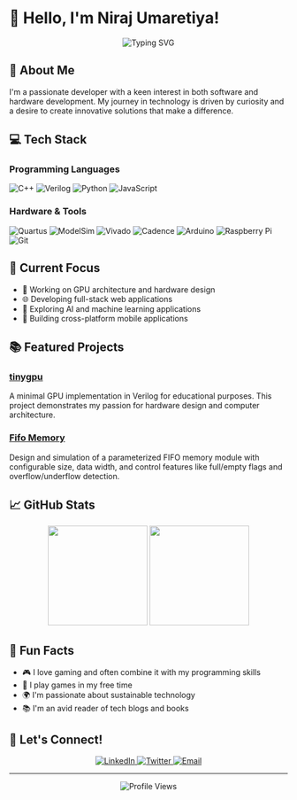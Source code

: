 

# 👋 Hello, I'm Niraj Umaretiya!

<div align="center">
  <img src="https://readme-typing-svg.herokuapp.com?font=Fira+Code&pause=1000&color=2D9EF7&center=true&vCenter=true&width=435&lines=Full+Stack+Developer;Hardware+Enthusiast;Tech+Innovator" alt="Typing SVG" />
</div>

## 🚀 About Me

I'm a passionate developer with a keen interest in both software and hardware development. My journey in technology is driven by curiosity and a desire to create innovative solutions that make a difference.

## 💻 Tech Stack

### Programming Languages
![C++](https://img.shields.io/badge/c++-%2300599C.svg?style=for-the-badge&logo=c%2B%2B&logoColor=white)
![Verilog](https://img.shields.io/badge/Verilog-2001-orange?style=for-the-badge&logo=verilog&logoColor=white)
![Python](https://img.shields.io/badge/python-3670A0?style=for-the-badge&logo=python&logoColor=ffdd54)
![JavaScript](https://img.shields.io/badge/javascript-%23323330.svg?style=for-the-badge&logo=javascript&logoColor=%23F7DF1E)

### Hardware & Tools
![Quartus](https://img.shields.io/badge/-Quartus-2D9EF7?style=for-the-badge&logo=quartus&logoColor=white)
![ModelSim](https://img.shields.io/badge/-ModelSim-FF6B6B?style=for-the-badge&logo=modelsim&logoColor=white)
![Vivado](https://img.shields.io/badge/-Vivado-4A90E2?style=for-the-badge&logo=vivado&logoColor=white)
![Cadence](https://img.shields.io/badge/-Cadence-1A1A1A?style=for-the-badge&logo=cadence&logoColor=white)
![Arduino](https://img.shields.io/badge/-Arduino-00979D?style=for-the-badge&logo=Arduino&logoColor=white)
![Raspberry Pi](https://img.shields.io/badge/-RaspberryPi-C51A4A?style=for-the-badge&logo=Raspberry-Pi)
![Git](https://img.shields.io/badge/git-%23F05033.svg?style=for-the-badge&logo=git&logoColor=white)


## 🎯 Current Focus

- 🔧 Working on GPU architecture and hardware design
- 🌐 Developing full-stack web applications
- 🤖 Exploring AI and machine learning applications
- 📱 Building cross-platform mobile applications

## 📚 Featured Projects

### [tinygpu](https://github.com/nirajumaretiya/tinygpu)
A minimal GPU implementation in Verilog for educational purposes. This project demonstrates my passion for hardware design and computer architecture.

### [Fifo Memory](https://github.com/nirajumaretiya/Fifo-Memory)
Design and simulation of a parameterized FIFO memory module with configurable size, data width, and control features like full/empty flags and overflow/underflow detection.


## 📈 GitHub Stats

<div align="center">
  <img height="180em" src="https://github-readme-stats.vercel.app/api?username=nirajumaretiya&show_icons=true&theme=radical&include_all_commits=true&count_private=true"/>
  <img height="180em" src="https://github-readme-stats.vercel.app/api/top-langs/?username=nirajumaretiya&layout=compact&langs_count=7&theme=radical"/>
</div>

## 🌟 Fun Facts

- 🎮 I love gaming and often combine it with my programming skills
- 🎸 I play games in my free time
- 🌍 I'm passionate about sustainable technology
- 📚 I'm an avid reader of tech blogs and books

## 🤝 Let's Connect!

<div align="center">
  <a href="(https://www.linkedin.com/in/niraj-umaretiya-32b8b726b">
    <img src="https://img.shields.io/badge/linkedin-%230077B5.svg?style=for-the-badge&logo=linkedin&logoColor=white" alt="LinkedIn"/>
  </a>
  <a href="https://twitter.com/Nirajumretiya">
    <img src="https://img.shields.io/badge/Twitter-%231DA1F2.svg?style=for-the-badge&logo=Twitter&logoColor=white" alt="Twitter"/>
  </a>
  <a href="mailto:nirajumretiya7@gmail.com">
    <img src="https://img.shields.io/badge/Email-D14836?style=for-the-badge&logo=gmail&logoColor=white" alt="Email"/>
  </a>
</div>

---

<div align="center">
  <img src="https://komarev.com/ghpvc/?username=nirajumaretiya&color=blueviolet" alt="Profile Views"/>
</div>

<!--
**yourusername/yourusername** is a ✨ _special_ ✨ repository because its `README.md` (this file) appears on your GitHub profile.

Here are some ideas to get you started:

- 🔭 I'm currently working on ...
- 🌱 I'm currently learning ...
- 👯 I'm looking to collaborate on ...
- 🤔 I'm looking for help with ...
- 💬 Ask me about ...
- 📫 How to reach me: ...
- 😄 Pronouns: ...
- ⚡ Fun fact: ...
-->
